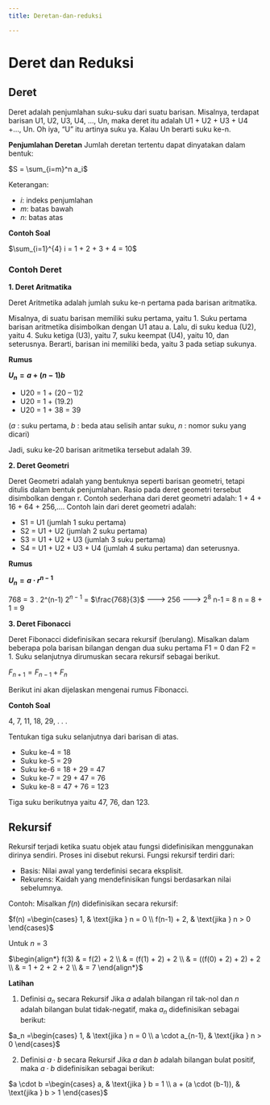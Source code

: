 ```yaml
---
title: Deretan-dan-reduksi

---
```


# Deret dan Reduksi

## Deret
Deret adalah penjumlahan suku-suku dari suatu barisan. Misalnya, terdapat barisan U1, U2, U3, U4, …, Un, maka deret itu adalah U1 + U2 + U3 + U4 +…, Un. Oh iya, “U” itu artinya suku ya. Kalau Un berarti suku ke-n.

**Penjumlahan Deretan**
Jumlah deretan tertentu dapat dinyatakan dalam bentuk:

$S = \sum_{i=m}^n a_i$

Keterangan:

- $i$: indeks penjumlahan
- $m$: batas bawah
- $n$: batas atas

**Contoh Soal**

$\sum_{i=1}^{4} i = 1 + 2 + 3 + 4 = 10$


### Contoh Deret
**1. Deret Aritmatika**

Deret Aritmetika adalah jumlah suku ke-n pertama pada barisan aritmatika.

Misalnya, di suatu barisan memiliki suku pertama, yaitu 1. Suku pertama barisan aritmetika disimbolkan dengan U1 atau a. Lalu, di suku kedua (U2), yaitu 4. Suku ketiga (U3), yaitu 7, suku keempat (U4), yaitu 10, dan seterusnya. Berarti, barisan ini memiliki beda, yaitu 3 pada setiap sukunya.

**Rumus**

**$U_n = a + (n - 1)b$**

- U20 = 1 + (20 – 1)2
- U20 = 1 + (19.2)
- U20 = 1 + 38 = 39

($a$ : suku pertama, $b$ : beda atau selisih antar suku, $n$ : nomor suku yang dicari)

Jadi, suku ke-20 barisan aritmetika tersebut adalah 39.

**2. Deret Geometri**

Deret Geometri adalah yang bentuknya seperti barisan geometri, tetapi ditulis dalam bentuk penjumlahan. Rasio pada deret geometri tersebut disimbolkan dengan r. Contoh sederhana dari deret geometri adalah: 1 + 4 + 16 + 64 + 256,….
Contoh lain dari deret geometri adalah:

- S1 = U1 (jumlah 1 suku pertama)
- S2 = U1 + U2 (jumlah 2 suku pertama)
- S3 = U1 + U2 + U3 (jumlah 3 suku pertama)
- S4 = U1 + U2 + U3 + U4 (jumlah 4 suku pertama) dan seterusnya.

**Rumus**

**$U_n = a \cdot r^{n-1}$**

768 = 3 . 2^(n-1)
$2^{n-1}$ = $\frac{768}{3}$ ---> 256 ---> $2^8$
n-1 = 8
n = 8 + 1 = 9

**3. Deret Fibonacci**

Deret Fibonacci didefinisikan secara rekursif (berulang). Misalkan dalam beberapa pola barisan bilangan dengan dua suku pertama  F1 = 0 dan F2 = 1.
Suku selanjutnya dirumuskan secara rekursif sebagai berikut.

$F_{n+1} = F_{n-1} + F_n$

Berikut ini akan dijelaskan mengenai rumus Fibonacci.

**Contoh Soal**

4, 7, 11, 18, 29, . . .

Tentukan tiga suku selanjutnya dari barisan di atas.

- Suku ke-4 = 18
- Suku ke-5 = 29
- Suku ke-6 = 18 + 29 = 47
- Suku ke-7 = 29 + 47 = 76
- Suku ke-8 = 47 + 76 = 123

Tiga suku berikutnya yaitu 47, 76, dan 123.


## Rekursif

Rekursif terjadi ketika suatu objek atau fungsi didefinisikan menggunakan dirinya sendiri. Proses ini disebut rekursi.
Fungsi rekursif terdiri dari:
- Basis: Nilai awal yang terdefinisi secara eksplisit.
- Rekurens: Kaidah yang mendefinisikan fungsi berdasarkan nilai sebelumnya.

Contoh:
Misalkan $f(n)$ didefinisikan secara rekursif:

$f(n) =\begin{cases} 
1, & \text{jika } n = 0 \\
f(n-1) + 2, & \text{jika } n > 0
\end{cases}$

Untuk $n$ = 3

$\begin{align*}
f(3) & = f(2) + 2 \\
     & = (f(1) + 2) + 2 \\
     & = ((f(0) + 2) + 2) + 2 \\
     & = 1 + 2 + 2 + 2 \\
     & = 7
\end{align*}$

**Latihan**

1. Definisi $a_n$
  secara Rekursif
Jika $a$ adalah bilangan ril tak-nol dan $n$ adalah bilangan bulat tidak-negatif, maka $a_n$ didefinisikan sebagai berikut:

$a_n =\begin{cases} 
1, & \text{jika } n = 0 \\
a \cdot a_{n-1}, & \text{jika } n > 0
\end{cases}$


2. Definisi $a⋅b$ secara Rekursif
Jika $a$ dan $b$ adalah bilangan bulat positif, maka 
$a⋅b$ didefinisikan sebagai berikut:

$a \cdot b =\begin{cases} 
a, & \text{jika } b = 1 \\
a + (a \cdot (b-1)), & \text{jika } b > 1
\end{cases}$
